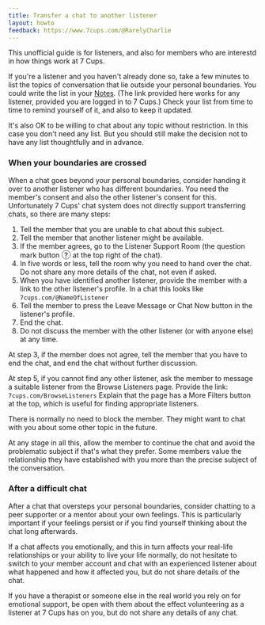 ```yaml
---
title: Transfer a chat to another listener
layout: howto
feedback: https://www.7cups.com/@RarelyCharlie
---
```

This unofficial guide is for listeners, and also for members who are interestd in how things work at 7 Cups.

If you're a listener and you haven't already done so, take a few minutes to list the topics of conversation
that lie outside your personal boundaries. You could write the list in your
[Notes](https://www.7cups.com/notes.php).
(The link provided here works for any listener, provided you are logged in to 7 Cups.) 
Check your list from time to time to remind yourself of it, and also to keep it updated.

It's also OK to be willing to chat about any topic without restriction. In this case you don't need any list. 
But you should still make the decision not to have any list thoughtfully and in advance.

### When your boundaries are crossed
When a chat goes beyond your personal boundaries, consider handing it over to another listener who has different boundaries. 
You need the member's consent and also the other listener's consent for this.
Unfortunately 7 Cups' chat system does not directly support transferring chats, so there are many steps:

1. Tell the member that you are unable to chat about this subject.
2. Tell the member that another listener might be available.
3. If the member agrees, go to the Listener Support Room (the question mark button 
<span style="display: inline-block; width: 1.2em; height: 1.2em; text-align: center; border: 1px solid #555; border-radius: .6em; color: #555; font-weight: bold;">?</span> 
at the top right of the chat).
4. In five words or less, tell the room why you need to hand over the chat. 
Do not share any more details of the chat, not even if asked.
5. When you have identified another listener, provide the member with a link to the other listener's profile. 
In a chat this looks like `7cups.com/@NameOfListener`
6. Tell the member to press the Leave Message or Chat Now button in the listener's profile.
7. End the chat.
8. Do not discuss the member with the other listener (or with anyone else) at any time.

At step 3, if the member does not agree, tell the member that you have to end the chat, and end the chat 
without further discussion.

At step 5, if you cannot find any other listener, ask the member to message a suitable listener from the
Browse Listeners page. Provide the link: `7cups.com/BrowseListeners` 
Explain that the page has a More Filters button at the top, which is useful for finding appropriate listeners.

There is normally no need to block the member. They might want to chat with you about some other topic in the future.

At any stage in all this, allow the member to continue the chat and avoid the problematic subject if that's what they prefer. Some members value the relationship they have established with you more than the precise subject of the conversation.

### After a difficult chat
After a chat that oversteps your personal boundaries, consider chatting to a peer supporter or a mentor 
about your own feelings. This is particularly important if your feelings persist or if you find yourself 
thinking about the chat long afterwards.

If a chat affects you emotionally, and this in turn affects your real-life relationships or your ability to live 
your life normally, do not hesitate to switch to your member account and chat with an experienced listener about 
what happened and how it affected you, but do not share details of the chat.

If you have a therapist or someone else in the real world you rely on for emotional support, be open with them 
about the effect volunteering as a listener at 7 Cups has on you, but do not share any details of any chat.
